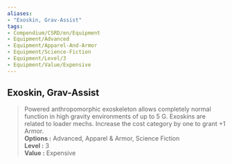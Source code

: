 ```yaml
---
aliases:
- "Exoskin, Grav-Assist"
tags:
- Compendium/CSRD/en/Equipment
- Equipment/Advanced
- Equipment/Apparel-And-Armor
- Equipment/Science-Fiction
- Equipment/Level/3
- Equipment/Value/Expensive
---
```


  
## Exoskin, Grav-Assist  
  
>Powered anthropomorphic exoskeleton allows completely normal function in high gravity environments of up to 5 G. Exoskins are related to loader mechs. Increase the cost category by one to grant +1 Armor.  
> **Options :** Advanced, Apparel & Armor, Science Fiction  
> **Level :** 3  
> **Value :** Expensive